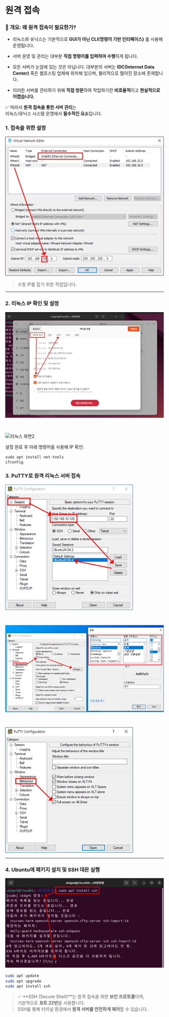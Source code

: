 # 원격 접속

### 📌 개요: 왜 원격 접속이 필요한가?

- 리눅스와 유닉스는 기본적으로 **GUI가 아닌 CLI(명령어 기반 인터페이스)** 를 사용해 운영됩니다.
- 서버 운영 및 관리는 대부분 **직접 명령어를 입력하여 수행**하게 됩니다.

- 모든 서버가 눈앞에 있는 것은 아닙니다. 대부분의 서버는 **IDC(Internet Data Center)** 혹은 웹호스팅 업체에 위치해 있으며, 물리적으로 떨어진 장소에 존재합니다.
- 이러한 서버를 관리하기 위해 **직접 방문**하여 작업하기란 **비효율적**이고 **현실적으로 어렵습니다.**

✅ 따라서 **원격 접속을 통한 서버 관리**는  
리눅스/유닉스 시스템 운영에서 **필수적인 요소**입니다.

### 1. 접속을 위한 설정

![원격 접속을 위한 VMWare 환경 설정](./img/원격접속img/20250422_225453.png)

> 수동 IP를 잡기 위한 작업입니다.

---

### 2. 리눅스 IP 확인 및 설정

![리눅스 화면1](./img/원격접속img/20250422_225650.png)

<br>

![리눅스 화면2](./img/원격접속/20250422_225729.png)

설정 완료 후 아래 명령어를 사용해 IP 확인:

```
sudo apt install net-tools 
ifconfig
```

### 3. PuTTY로 원격 리눅스 서버 접속

![putty1](./img/원격접속img/1.png)

<br>

![putty2](./img/원격접속img/2.png)

<br>

![putty3](./img/원격접속img/3.png)

---

### 4. Ubuntu에 패키지 설치 및 SSH 데몬 실행

![Ubuntu1](./img/원격접속img/4.png)

```bash
sudo apt update
sudo apt upgrade
sudo apt install ssh
```

> ✅ **SSH (Secure Shell)**는 원격 접속을 위한 **보안 프로토콜**이며,  
> 기본적으로 **포트 22번**을 사용합니다.  
> SSH를 통해 터미널 환경에서 **원격 서버를 안전하게 제어**할 수 있습니다.
